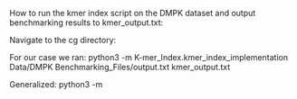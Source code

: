 How to run the kmer index script on the DMPK dataset and output benchmarking results to kmer_output.txt:

Navigate to the cg directory: 

For our case we ran:
python3 -m K-mer_Index.kmer_index_implementation Data/DMPK Benchmarking_Files/output.txt kmer_output.txt

Generalized:
python3 -m <script file> <input data generated from benchmarking> <where you want benchmarking files outputted>

The format of the output file will be:
Line 1 - Time taken to build the k-mer index(seconds)
Line 2 -  Peak memory usage (in bytes)
Line 3+ - Length of read: query time(seconds)